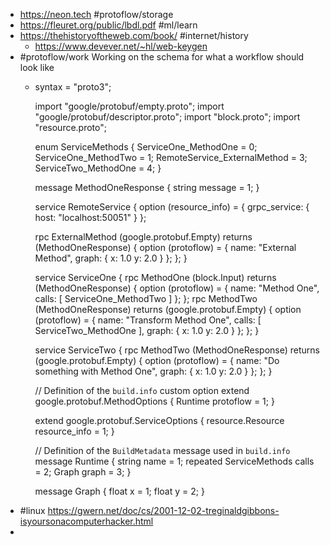 - https://neon.tech #protoflow/storage
- https://fleuret.org/public/lbdl.pdf #ml/learn
- https://thehistoryoftheweb.com/book/ #internet/history
	- https://www.devever.net/~hl/web-keygen
- #protoflow/work Working on the schema for what a workflow should look like
	- syntax = "proto3";
	  
	  import "google/protobuf/empty.proto";
	  import "google/protobuf/descriptor.proto";
	  import "block.proto";
	  import "resource.proto";
	  
	  enum ServiceMethods {
	    ServiceOne_MethodOne = 0;
	    ServiceOne_MethodTwo = 1;
	    RemoteService_ExternalMethod = 3;
	    ServiceTwo_MethodOne = 4;
	  }
	  
	  message MethodOneResponse {
	    string message = 1;
	  }
	  
	  service RemoteService {
	    option (resource_info) = {
	      grpc_service: {
	        host: "localhost:50051"
	      }
	    };
	  
	    rpc ExternalMethod (google.protobuf.Empty) returns (MethodOneResponse) {
	      option (protoflow) = {
	        name: "External Method",
	        graph: {
	          x: 1.0
	          y: 2.0
	        }
	      };
	    };
	  }
	  
	  service ServiceOne {
	    rpc MethodOne (block.Input) returns (MethodOneResponse) {
	      option (protoflow) = {
	        name: "Method One",
	        calls: [
	          ServiceOne_MethodTwo
	        ]
	      };
	    };
	    rpc MethodTwo (MethodOneResponse) returns (google.protobuf.Empty) {
	      option (protoflow) = {
	        name: "Transform Method One",
	        calls: [
	          ServiceTwo_MethodOne
	        ],
	        graph: {
	          x: 1.0
	          y: 2.0
	        }
	      };
	    };
	  }
	  
	  service ServiceTwo {
	    rpc MethodTwo (MethodOneResponse) returns (google.protobuf.Empty) {
	      option (protoflow) = {
	        name: "Do something with Method One",
	        graph: {
	          x: 1.0
	          y: 2.0
	        }
	      };
	    };
	  }
	  
	  // Definition of the `build.info` custom option
	  extend google.protobuf.MethodOptions {
	    Runtime protoflow = 1;
	  }
	  
	  extend google.protobuf.ServiceOptions {
	    resource.Resource resource_info = 1;
	  }
	  
	  // Definition of the `BuildMetadata` message used in `build.info`
	  message Runtime {
	    string name = 1;
	    repeated ServiceMethods calls = 2;
	    Graph graph = 3;
	  }
	  
	  message Graph {
	    float x = 1;
	    float y = 2;
	  }
- #linux https://gwern.net/doc/cs/2001-12-02-treginaldgibbons-isyoursonacomputerhacker.html
-
